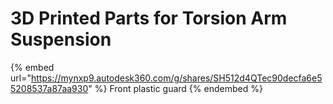 # 3D Printed Parts for Torsion Arm Suspension

{% embed url="https://mynxp9.autodesk360.com/g/shares/SH512d4QTec90decfa6e55208537a87aa930" %}
Front plastic guard
{% endembed %}
